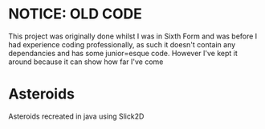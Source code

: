 # NOTICE: OLD CODE
This project was originally done whilst I was in Sixth Form and was before I had experience coding professionally, as such it doesn't contain any dependancies and has some junior=esque code. However I've kept it around because it can show how far I've come

# Asteroids
Asteroids recreated in java using Slick2D
